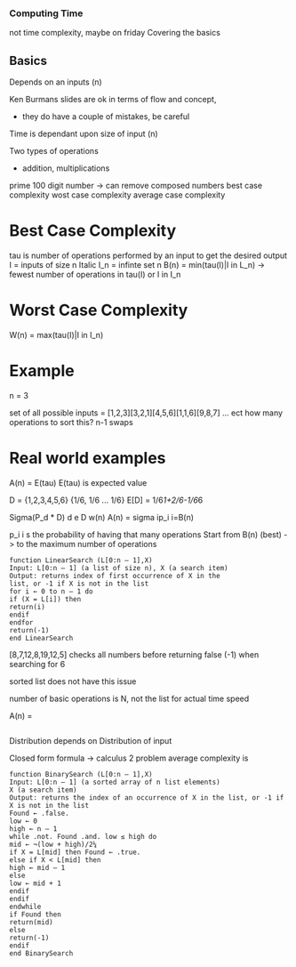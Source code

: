 ### Computing Time
not time complexity, maybe on friday
Covering the basics
## Basics
Depends on an inputs (n)

Ken Burmans slides are ok in terms of flow and concept,
- they do have a couple of mistakes, be careful

Time is dependant upon size of input (n)

 Two types of operations
 - addition, multiplications


prime 100 digit number -> can remove composed numbers
best case complexity
wost case complexity
average case complexity

# Best Case Complexity
tau is number of operations performed by an input to get the desired output
I = inputs of size n
Italic I_n = infinte set n
B(n) = min(tau(I)|I in L_n)
-> fewest number of operations in tau(I) or I in I_n

# Worst Case Complexity

W(n) = max(tau(I)|I in I_n)


# Example
n = 3

set of all possible inputs = [1,2,3][3,2,1][4,5,6][1,1,6][9,8,7] ... ect
how many operations to sort this?
n-1 swaps


# Real world examples
A(n) = E(tau)
E(tau) is expected value

D = {1,2,3,4,5,6}
{1/6, 1/6 ... 1/6}
E[D] = 1/6*1+2/6-1/6*6

Sigma(P_d * D)
d e D
        w(n)
A(n) = sigma ip_i
        i=B(n)

p_i i s the probability of having that many operations
Start from B(n) (best) -> to the maximum number of operations

```
function LinearSearch (L[0:n – 1],X)
Input: L[0:n – 1] (a list of size n), X (a search item)
Output: returns index of first occurrence of X in the
list, or -1 if X is not in the list
for i ← 0 to n – 1 do
if (X = L[i]) then
return(i)
endif
endfor
return(-1)
end LinearSearch
```

[8,7,12,8,19,12,5]
checks all numbers before returning false (-1) when searching for 6

sorted list does not have this issue

number of basic operations is N, not the list for actual time speed

A(n) =
```

```
Distribution depends on Distribution of input

Closed form formula -> calculus 2 problem
average complexity is 


```
function BinarySearch (L[0:n – 1],X)
Input: L[0:n – 1] (a sorted array of n list elements)
X (a search item)
Output: returns the index of an occurrence of X in the list, or -1 if X is not in the list
Found ← .false.
low ← 0
high ← n – 1
while .not. Found .and. low ≤ high do
mid ← ¬(low + high)/2¼
if X = L[mid] then Found ← .true.
else if X < L[mid] then
high ← mid – 1
else
low ← mid + 1
endif
endif
endwhile
if Found then
return(mid)
else
return(-1)
endif
end BinarySearch
```
